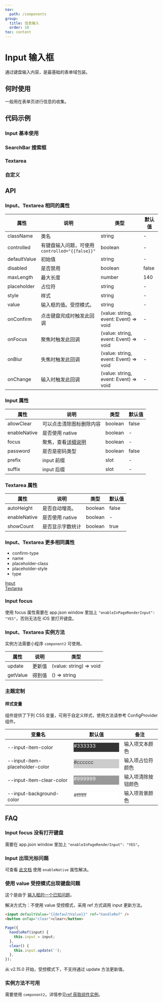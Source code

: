 ```yaml
---
nav:
  path: /components
group:
  title: 信息输入
  order: 10
toc: content
---
```


# Input 输入框

<!-- <code src="../../docs/components/compatibility.tsx" inline></code> -->

通过键盘输入内容，是最基础的表单域包装。

## 何时使用

一般用在表单页进行信息的收集。

## 代码示例

### Input 基本使用

<code src='../../demo/pages/Input/index'></code>

### SearchBar 搜索框

<!-- <code src='pages/InputSearchBar/index'></code> -->

### Textarea

<!-- <code src='pages/InputTextarea/index'></code> -->

### 自定义

<!-- <code src='pages/InputCustom/index'></code> -->

## API

### Input、Textarea 相同的属性

| 属性         | 说明                                            | 类型                                  | 默认值 |
| ------------ | ----------------------------------------------- | ------------------------------------- | ------ |
| className    | 类名                                            | string                                | -      |
| controlled   | 有键盘输入问题，可使用 `controlled="{{false}}"` | boolean                               | -      |
| defaultValue | 初始值                                          | string                                | -      |
| disabled     | 是否禁用                                        | boolean                               | false  |
| maxLength    | 最大长度                                        | number                                | 140    |
| placeholder  | 占位符                                          | string                                | -      |
| style        | 样式                                            | string                                | -      |
| value        | 输入框的值。受控模式。                          | string                                | -      |
| onConfirm    | 点击键盘完成时触发此回调                        | (value: string, event: Event) => void | -      |
| onFocus      | 聚焦时触发此回调                                | (value: string, event: Event) => void | -      |
| onBlur       | 失焦时触发此回调                                | (value: string, event: Event) => void | -      |
| onChange     | 输入时触发此回调                                | (value: string, event: Event) => void | -      |

### Input 属性

| 属性         | 说明                               | 类型    | 默认值 |
| ------------ | ---------------------------------- | ------- | ------ |
| allowClear   | 可以点击清除图标删除内容           | boolean | false  |
| enableNative | 是否使用 native                    | boolean | -      |
| focus        | 聚焦，查看[详细说明](#input-focus) | boolean | -      |
| password     | 是否是密码类型                     | boolean | false  |
| prefix       | input 前缀                         | slot    | -      |
| suffix       | input 后缀                         | slot    | -      |

### Textarea 属性

| 属性         | 说明             | 类型    | 默认值 |
| ------------ | ---------------- | ------- | ------ |
| autoHeight   | 是否自动增高。   | boolean | false  |
| enableNative | 是否使用 native  | boolean | -      |
| showCount    | 是否显示字数统计 | boolean | true   |

### Input、Textarea 更多相同属性

- confirm-type
- name
- placeholder-class
- placeholder-style
- type

[Input](https://opendocs.alipay.com/mini/component/input)  
[Textarea](https://opendocs.alipay.com/mini/component/textarea)

### Input focus

使用 focus 属性需要在 app.json window 里加上 `"enableInPageRenderInput": "YES"`，否则无法在 iOS 里打开键盘。

### Input、Textarea 实例方法

实例方法需要小程序 `component2` 可使用。

| 属性     | 说明   | 类型                    |
| -------- | ------ | ----------------------- |
| update   | 更新值 | (value: string) => void |
| getValue | 得到值 | () => string            |

### 主题定制

#### 样式变量

组件提供了下列 CSS 变量，可用于自定义样式，使用方法请参考 ConfigProvider 组件。

| 变量名                         | 默认值                                                                                            | 备注               |
| ------------------------------ | ------------------------------------------------------------------------------------------------- | ------------------ |
| --input-item-color             | <div style="width: 150px; height: 30px; background-color: #333333; color: #ffffff;">#333333</div> | 输入项文本颜色     |
| --input-item-placeholder-color | <div style="width: 150px; height: 30px; background-color: #cccccc; color: #333333;">#cccccc</div> | 输入项占位符颜色   |
| --input-item-clear-color       | <div style="width: 150px; height: 30px; background-color: #999999; color: #ffffff;">#999999</div> | 输入项清除按钮颜色 |
| --input-background-color       | <div style="width: 150px; height: 30px; background-color: #ffffff; color: #333333;">#ffffff</div> | 输入项背景颜色     |

## FAQ

### Input focus 没有打开键盘

需要在 app.json window 里加上 `"enableInPageRenderInput": "YES"`。

### Input 出现光标问题

可查看 [此文档](https://opendocs.alipay.com/mini/component/input#FAQ) 使用 `enableNative` 属性解决。

### 使用 value 受控模式出现键盘问题

这个是由于 [输入框的一个已知问题](https://opendocs.alipay.com/mini/component/input#Bug%20%26%20Tip)。

解决方式为：不使用 value 受控模式，采用 ref 方式调用 input 更新方法。

```html
<input defaultValue="{{defaultValue}}" ref="handleRef" />
<button onTap="clear">clear</button>
```

```js
Page({
  handleRef(input) {
    this.input = input;
  },
  clear() {
    this.input.update('');
  },
});
```

从 v2.15.0 开始，受控模式下，不支持通过 update 方法更新值。

### 实例方法不可用

需要使用 `component2`，详情参见[ref 获取组件实例](https://opendocs.alipay.com/mini/framework/component-ref)。
